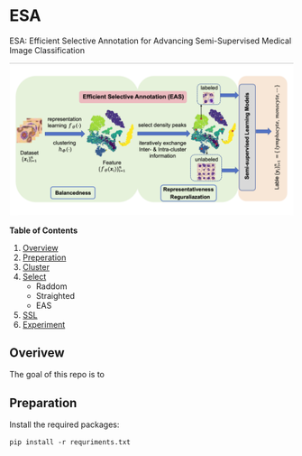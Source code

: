 # ESA
ESA: Efficient Selective Annotation for Advancing Semi-Supervised Medical Image Classification

![Teaser](assets/pipeline.png)

**Table of Contents**  
1. [Overview](#overview)  
2. [Preperation](#Preperation)  
4. [Cluster](#Cluster)  
5. [Select](#Select)
    - Raddom
    - Straighted
    - EAS
6. [SSL](#SSL)  
7. [Experiment](#Experiment)  

## Overivew
The goal of this repo is to 

## Preparation
Install the required packages:
```shell
pip install -r requriments.txt
```
